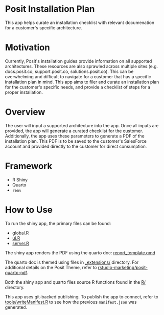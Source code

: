 # Posit Installation Plan

This app helps curate an installation checklist with relevant documenation for a customer's specific architecture.

# Motivation

Currently, Posit's installation guides provide information on all supported architectures. These resources are also sprawled across multiple sites (e.g. docs.posit.co, support.posit.co, solutions.posit.co). This can be overwhelming and difficult to navigate for a customer that has a specific installation plan in mind. This app aims to filer and curate an installation plan for the customer's specific needs, and provide a checklist of steps for a proper installation.

# Overview

The user will input a supported architecture into the app. Once all inputs are provided, the app will generate a curated checklist for the customer. Additionally, the app uses these parameters to generate a PDF of the installation plan. This PDF is to be saved to the customer's SalesForce account and provided directly to the customer for direct consumption.

# Framework

-   R Shiny
-   Quarto
-   `renv`

# How to Use

To run the shiny app, the primary files can be found: 

- [global.R](global.R) 
- [ui.R](ui.R) 
- [server.R](server.R)

The shiny app renders the PDF using the quarto doc: [report_template.qmd](report_template.qmd)

The quarto doc is themed using files in [_extensions/](_extensions) directory. For additional details on the Posit Theme, refer to [rstudio-marketing/posit-quarto-pdf](https://github.com/rstudio-marketing/posit-quarto-pdf).

Both the shiny app and quarto files source R functions found in the [R/](R) directory.

This app uses git-backed publishing. To publish the app to connect, refer to [tools/writeManifest.R](tools/writeManifest.R) to see how the previous `manifest.json` was generated.
